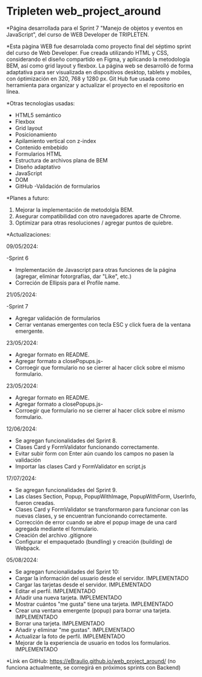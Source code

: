 # Tripleten web_project_around

\*Página desarrollada para el Sprint 7 "Manejo de objetos y eventos en JavaScript", del curso de WEB Developer de TRIPLETEN.

\*Esta pàgina WEB fue desarrolada como proyecto final del séptimo sprint del curso de Web Developer.
Fue creada utilizando HTML y CSS, considerando el diseño compartido en Figma, y aplicando la metodología BEM, así como grid layout y flexbox.
La página web se desarrolló de forma adaptativa para ser visualizada en dispositivos desktop, tablets y mobiles, con óptimización en 320, 768 y 1280 px.
Git Hub fue usada como herramienta para organizar y actualizar el proyecto en el repositorio en línea.

\*Otras tecnologìas usadas:

- HTML5 semántico
- Flexbox
- Grid layout
- Posicionamiento
- Apilamiento vertical con z-index
- Contenido embebido
- Formularios HTML
- Estructura de archivos plana de BEM
- Diseño adaptativo
- JavaScript
- DOM
- GitHub
  -Validación de formularios

\*Planes a futuro:

1. Mejorar la implementación de metodolgía BEM.
2. Asegurar compatibilidad con otro navegadores aparte de Chrome.
3. Optimizar para otras resoluciones / agregar puntos de quiebre.

\*Actualizaciones:

09/05/2024:

-Sprint 6

- Implementación de Javascript para otras funciones de la página (agregar, eliminar fotorgrafías, dar "Like", etc.)
- Correción de Ellipsis para el Profile name.

21/05/2024:

-Sprint 7

- Agregar validación de formularios
- Cerrar ventanas emergentes con tecla ESC y click fuera de la ventana emergente.

23/05/2024:

- Agregar formato en README.
- Agregar formato a closePopups.js-
- Corroegir que formulario no se cierrer al hacer click sobre el mismo formulario.

23/05/2024:

- Agregar formato en README.
- Agregar formato a closePopups.js-
- Corroegir que formulario no se cierrer al hacer click sobre el mismo formulario.

12/06/2024:

- Se agregan funcionalidades del Sprint 8.
- Clases Card y FormValidator funcionando correctamente.
- Evitar subir form con Enter aún cuando los campos no pasen la validación
- Importar las clases Card y FormValidator en script.js

17/07/2024:

- Se agregan funcionalidades del Sprint 9.
- Las clases Section, Popup, PopupWithImage, PopupWithForm, UserInfo, fueron creadas.
- Clases Card y FormValidator se transformaron para funcionar con las nuevas clases, y se encuentran funcionando correctamente.
- Corrección de error cuando se abre el popup image de una card agregada mediante el formulario.
- Creación del archivo .gitignore
- Configurar el empaquetado (bundling) y creación (building) de Webpack.

05/08/2024:

- Se agregan funcionalidades del Sprint 10:
- Cargar la información del usuario desde el servidor. IMPLEMENTADO
- Cargar las tarjetas desde el servidor. IMPLEMENTADO
- Editar el perfil. IMPLEMENTADO
- Añadir una nueva tarjeta. IMPLEMENTADO
- Mostrar cuántos "me gusta" tiene una tarjeta. IMPLEMENTADO
- Crear una ventana emergente (popup) para borrar una tarjeta. IMPLEMENTADO
- Borrar una tarjeta. IMPLEMENTADO
- Añadir y eliminar "me gustas". IMPLEMENTADO
- Actualizar la foto de perfil. IMPLEMENTADO
- Mejorar de la experiencia de usuario en todos los formularios. IMPLEMENTADO

\*Link en GitHub:
https://eBraulio.github.io/web_project_around/ (no funciona actualmente, se corregirá en próximos sprints con Backend)
